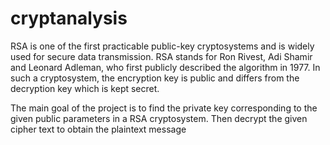 # cryptanalysis

RSA is one of the first practicable public-key cryptosystems and is widely used for secure data transmission. 
RSA stands for Ron Rivest, Adi Shamir and Leonard Adleman, who first publicly described the algorithm in 1977.
In such a cryptosystem, the encryption key is public and differs from the decryption key which is kept secret.

The main goal of the project is to find the private key corresponding to the given public parameters in a RSA cryptosystem. 
Then decrypt the given cipher text to obtain the plaintext message
